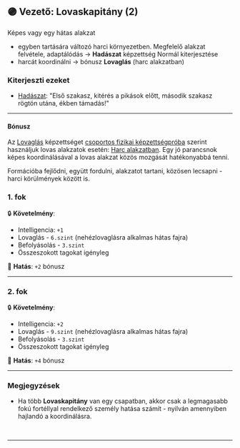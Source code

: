 ## 🟣 Vezető: Lovaskapitány (2)

Képes vagy egy hátas alakzat
- egyben tartására változó harci környezetben. Megfelelő alakzat felvétele, adaptálódás  → **Hadászat** képzettség Normál kiterjesztése
- harcát koordinálni → bónusz **Lovaglás** (harc alakzatban)

### Kiterjeszti ezeket

- [Hadászat](../kepzettsegek.primer.altalanos/hadaszat.md): "Első szakasz, kitérés a pikások előtt, második szakasz rögtön utána, ékben támadás!"

---
#### Bónusz

Az [Lovaglás](../kepzettsegek.szekunder/lovaglas.md) képzettséget [csoportos fizikai képzettségpróba](../037_csoportos_kepzettsegproba.md#%EF%B8%8F-1-csoportos-fizikai-k%C3%A9pzetts%C3%A9gpr%C3%B3ba) szerint használjuk lovas alakzatok esetén: [Harc alakzatban](../065_03_harc_alakzatban.md). Egy jó parancsnok képes koordinálásával a lovas alakzat közös mozgását hatékonyabbá tenni.

Formációba fejlődni, együtt fordulni, alakzatot tartani, közösen lecsapni - harci körülmények között is.

### 1. fok

🔒 **Követelmény**:
- Intelligencia: `+1`
- Lovaglás - `6.szint` (nehézlovaglásra alkalmas hátas fajra)
- Befolyásolás - `3.szint`
- Összeszokott tagokat igényleg

🌟 **Hatás**: `+2` bónusz

---
### 2. fok

🔒 **Követelmény**:
- Intelligencia: `+2`
- Lovaglás - `9.szint` (nehézlovaglásra alkalmas hátas fajra)
- Befolyásolás - `3.szint`
- Összeszokott tagokat igényleg

🌟 **Hatás**: `+4` bónusz

---
### Megjegyzések

- Ha több **Lovaskapitány** van egy csapatban, akkor csak a legmagasabb fokú fortéllyal rendelkező személy hatása számít - nyilván amennyiben hajlandó a koordinálásra.

<br />

---
